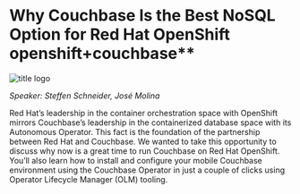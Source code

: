 # Why Couchbase Is the Best NoSQL Option for Red Hat OpenShift openshift+couchbase** 

![title logo](assets/logo.png)

*Speaker: Steffen Schneider, José Molina*  

Red Hat’s leadership in the container orchestration space with OpenShift mirrors Couchbase’s leadership in the containerized database space with its Autonomous Operator. This fact is the foundation of the partnership between Red Hat and Couchbase. We wanted to take this opportunity to discuss why now is a great time to run Couchbase on Red Hat OpenShift.  You’ll also learn how to install and configure your mobile Couchbase environment using the Couchbase Operator in just a couple of clicks using Operator Lifecycle Manager (OLM) tooling.
